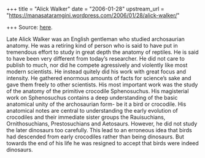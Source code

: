 +++
title = "Alick Walker"
date = "2006-01-28"
upstream_url = "https://manasataramgini.wordpress.com/2006/01/28/alick-walker/"

+++
Source: [here](https://manasataramgini.wordpress.com/2006/01/28/alick-walker/).

Late Alick Walker was an English gentleman who studied archosaurian anatomy. He was a retiring kind of person who is said to have put in tremendous effort to study in great depth the anatomy of reptiles. He is said to have been very different from today’s researcher. He did not care to publish to much, nor did he compete agressively and violently like most modern scientists. He instead quitely did his work with great focus and intensity. He gathered enormous amounts of facts for science’s sake and gave them freely to other scientists. His most important work was the study of the anatomy of the primitive crocodile Sphenosuchus. His magisterial work on Sphenosuchus contains a deep understanding of the basic anatomical unity of the archosaurian form- be it a bird or crocodile. His anatomical notes are central to understanding the early evolution of crocodiles and their immediate sister groups the Rauisuchians, Ornithosuchians, Prestosuchians and Aetosaurs. However, he did not study the later dinosaurs too carefully. This lead to an erroneous idea that birds had descended from early crocodiles rather than being dinosaurs. But towards the end of his life he was resigned to accept that birds were indeed dinosaurs.

